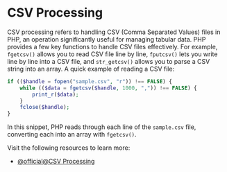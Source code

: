 # CSV Processing

CSV processing refers to handling CSV (Comma Separated Values) files in PHP, an operation significantly useful for managing tabular data. PHP provides a few key functions to handle CSV files effectively. For example, `fgetcsv()` allows you to read CSV file line by line, `fputcsv()` lets you write line by line into a CSV file, and `str_getcsv()` allows you to parse a CSV string into an array. A quick example of reading a CSV file:

```php
if (($handle = fopen("sample.csv", "r")) !== FALSE) {
    while (($data = fgetcsv($handle, 1000, ",")) !== FALSE) {
        print_r($data);
    }
    fclose($handle);
}
```

In this snippet, PHP reads through each line of the `sample.csv` file, converting each into an array with `fgetcsv()`.

Visit the following resources to learn more:

- [@official@CSV Processing](https://php.net/manual/en/ref.fileinfo.php)
